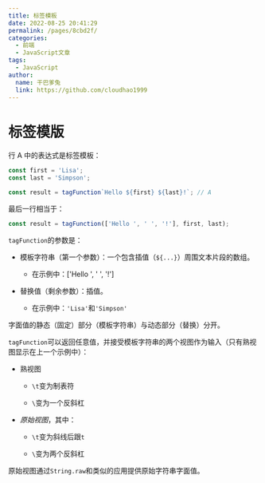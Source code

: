 ```yaml
---
title: 标签模板
date: 2022-08-25 20:41:29
permalink: /pages/8cbd2f/
categories:
  - 前端
  - JavaScript文章
tags:
  - JavaScript
author: 
  name: 干巴爹兔
  link: https://github.com/cloudhao1999
---
```


# 标签模版

行 A 中的表达式是标签模板：

```javascript
const first = 'Lisa';
const last = 'Simpson';

const result = tagFunction`Hello ${first} ${last}!`; // A

```

最后一行相当于：

```javascript
const result = tagFunction(['Hello ', ' ', '!'], first, last);

```

<!-- more -->

`tagFunction`的参数是：

*   模板字符串（第一个参数）：一个包含插值（`${...}`）周围文本片段的数组。

    *   在示例中：\['Hello ', ' ', '!']

*   替换值（剩余参数）：插值。

    *   在示例中：`'Lisa'`和`'Simpson'`

字面值的静态（固定）部分（模板字符串）与动态部分（替换）分开。

`tagFunction`可以返回任意值，并接受模板字符串的两个视图作为输入（只有熟视图显示在上一个示例中）：

*   熟视图

    *   `\t`变为制表符

    *   `\`变为一个反斜杠

*   *原始视图*，其中：

    *   `\t`变为斜线后跟`t`

    *   `\`变为两个反斜杠

原始视图通过`String.raw`和类似的应用提供原始字符串字面值。